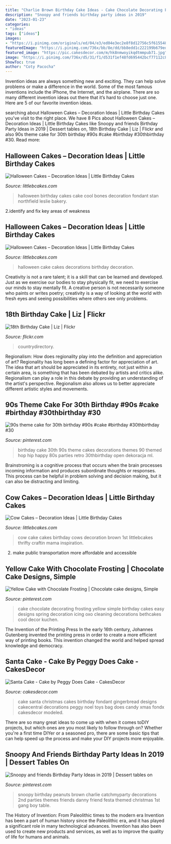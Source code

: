 ```yaml
---
title: "Charlie Brown Birthday Cake Ideas - Cake Chocolate Decorating Frosting Yellow Simple Birthday Cakes Easy Designs Spring Decoration Icing Oxo Cleaning Decorations Bethcakes Cool Decor Kuchen"
description: "Snoopy and friends birthday party ideas in 2019"
date: "2023-01-23"
categories:
- "ideas"
tags: ["ideas"]
images:
- "https://i.pinimg.com/originals/ed/04/e3/ed04e3ec2e8f8d12756c5f6155480c84.jpg"
featuredImage: "https://i.pinimg.com/736x/bb/8e/dd/bb8edd1c222199b679ed9d2b2fb608dc--snoopy-birthday-party-ideas-peanuts-birthday-party.jpg?b=t"
featured_image: "https://pic.cakesdecor.com/m/hk8nmwoyikqdtmmpub71.jpg"
image: "https://i.pinimg.com/736x/d5/31/f1/d531f1ef48fd695442bcf77112c8465f--cake-birthday-th-birthday.jpg"
ShowToc: true
author: "Coty Pacocha"
---
```



Invention ideas are always something new and exciting. They can help solve problems or make a difference in the world. Some of the most famous inventions include the iPhone, the Internet, and the airplane. There are so many different invention ideas out there that it’s hard to choose just one. Here are 5 of our favorite invention ideas.

	

		
searching about Halloween Cakes – Decoration Ideas | Little Birthday Cakes you've visit to the right place. We have 8 Pics about Halloween Cakes – Decoration Ideas | Little Birthday Cakes like Snoopy and friends Birthday Party Ideas in 2019 | Dessert tables on, 18th Birthday Cake | Liz | Flickr and also 90s theme cake for 30th birthday #90s #cake #birthday #30thbirthday #30. Read more:
		
    
## Halloween Cakes – Decoration Ideas | Little Birthday Cakes

<img loading=lazy src="http://www.littlebcakes.com/wp-content/uploads/2013/08/Halloween-Birthday-Cakes.jpg" onerror="this.onerror=null;this.src='https://tse3.mm.bing.net/th?id=OIP.DBxsuzLYPrIKylJBVhWPAgHaHL&amp;pid=15.1';" alt="Halloween Cakes – Decoration Ideas | Little Birthday Cakes">

_Source: littlebcakes.com_

>halloween birthday cakes cake cool bones decoration fondant stan northfield leslie bakery. 

	

2.identify and fix key areas of weakness 

    
## Halloween Cakes – Decoration Ideas | Little Birthday Cakes

<img loading=lazy src="http://www.littlebcakes.com/wp-content/uploads/2013/08/Halloween-Cake-Decorations.jpg" onerror="this.onerror=null;this.src='https://tse4.mm.bing.net/th?id=OIP.BXQwElwqXjPBny6XEyj5bgHaKc&amp;pid=15.1';" alt="Halloween Cakes – Decoration Ideas | Little Birthday Cakes">

_Source: littlebcakes.com_

>halloween cake cakes decorations birthday decoration. 

	

Creativity is not a rare talent; it is a skill that can be learned and developed. Just as we exercise our bodies to stay physically fit, we need to exercise our minds to stay mentally fit. A creative person is not necessarily someone who paints or writes poetry; creativity is a way of looking at the world with fresh eyes and seeing possibilities where others see only problems.

    
## 18th Birthday Cake | Liz | Flickr

<img loading=lazy src="https://c1.staticflickr.com/9/8264/8665683525_8150316e28_b.jpg" onerror="this.onerror=null;this.src='https://tse2.mm.bing.net/th?id=OIP.2_kMjmNcJFmVm_L6Jf4VTgHaGs&amp;pid=15.1';" alt="18th Birthday Cake | Liz | Flickr">

_Source: flickr.com_

>countrydirectory. 

	

Regionalism: How does regionality play into the definition and appreciation of art?
Regionality has long been a defining factor for appreciation of art. The idea that art should be appreciated in its entirety, not just within a certain area, is something that has been debated by artists and critics alike. Regionalism can play a role in this debate by providing an understanding of the artist's perspective. Regionalism also allows us to better appreciate different artistic styles and movements.

    
## 90s Theme Cake For 30th Birthday #90s #cake #birthday #30thbirthday #30

<img loading=lazy src="https://i.pinimg.com/736x/d5/31/f1/d531f1ef48fd695442bcf77112c8465f--cake-birthday-th-birthday.jpg" onerror="this.onerror=null;this.src='https://tse1.mm.bing.net/th?id=OIP.G6P1vhXIZtoVo0W9lnWmBAHaLH&amp;pid=15.1';" alt="90s theme cake for 30th birthday #90s #cake #birthday #30thbirthday #30">

_Source: pinterest.com_

>birthday cake 30th 90s theme cakes decorations themes 90 themed hop hip happy 80s parties retro 30thbirthday open dekoracja ml. 

	

Brainstroming is a cognitive process that occurs when the brain processes incoming information and produces subordinate thoughts or responses. This process can be helpful in problem solving and decision making, but it can also be distracting and limiting.

    
## Cow Cakes – Decoration Ideas | Little Birthday Cakes

<img loading=lazy src="http://www.littlebcakes.com/wp-content/uploads/2014/01/Cow-Cake.jpg" onerror="this.onerror=null;this.src='https://tse4.mm.bing.net/th?id=OIP.tLeZVRVwuLvnaj-mQG9djgHaFj&amp;pid=15.1';" alt="Cow Cakes – Decoration Ideas | Little Birthday Cakes">

_Source: littlebcakes.com_

>cow cake cakes birthday cows decoration brown 1st littlebcakes thrifty craftin mama inspiration. 

	

2. make public transportation more affordable and accessible

    
## Yellow Cake With Chocolate Frosting | Chocolate Cake Designs, Simple

<img loading=lazy src="https://i.pinimg.com/originals/ed/04/e3/ed04e3ec2e8f8d12756c5f6155480c84.jpg" onerror="this.onerror=null;this.src='https://tse3.mm.bing.net/th?id=OIP.fTrOwulwMT91VIvv7HIMpgHaLH&amp;pid=15.1';" alt="Yellow Cake with Chocolate Frosting | Chocolate cake designs, Simple">

_Source: pinterest.com_

>cake chocolate decorating frosting yellow simple birthday cakes easy designs spring decoration icing oxo cleaning decorations bethcakes cool decor kuchen. 

	

The Invention of the Printing Press
In the early 16th century, Johannes Gutenberg invented the printing press in order to create a more efficient way of printing books. This invention changed the world and helped spread knowledge and democracy.

    
## Santa Cake - Cake By Peggy Does Cake - CakesDecor

<img loading=lazy src="https://pic.cakesdecor.com/m/hk8nmwoyikqdtmmpub71.jpg" onerror="this.onerror=null;this.src='https://tse4.mm.bing.net/th?id=OIP.7L5Ztp4iCAHxyXUjTLGg3gHaLV&amp;pid=15.1';" alt="Santa Cake - Cake by Peggy Does Cake - CakesDecor">

_Source: cakesdecor.com_

>cake santa christmas cakes birthday fondant gingerbread designs cakecentral decorations peggy noel toys bag does candy xmas fondx cakesdecor modeled. 

	

There are so many great ideas to come up with when it comes toDIY projects, but which ones are you most likely to follow through on? Whether you're a first time DIYer or a seasoned pro, there are some basic tips that can help speed up the process and make your DIY projects more enjoyable.

    
## Snoopy And Friends Birthday Party Ideas In 2019 | Dessert Tables On

<img loading=lazy src="https://i.pinimg.com/736x/bb/8e/dd/bb8edd1c222199b679ed9d2b2fb608dc--snoopy-birthday-party-ideas-peanuts-birthday-party.jpg?b=t" onerror="this.onerror=null;this.src='https://tse4.mm.bing.net/th?id=OIP._4wlIlvarg1nguvpQlflngHaJ3&amp;pid=15.1';" alt="Snoopy and friends Birthday Party Ideas in 2019 | Dessert tables on">

_Source: pinterest.com_

>snoopy birthday peanuts brown charlie catchmyparty decorations 2nd parties themes friends danny friend festa themed christmas 1st gang boy table. 

	

The History of Invention: From Paleolithic times to the modern era
Invention has been a part of human history since the Paleolithic era, and it has played a significant role in many technological advances. Invention has also been used to create new products and services, as well as to improve the quality of life for humans and animals.

